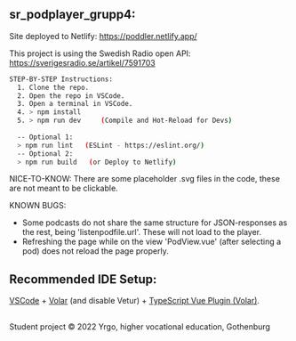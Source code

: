 ## sr_podplayer_grupp4:

Site deployed to Netlify: https://poddler.netlify.app/

This project is using the Swedish Radio open API:
https://sverigesradio.se/artikel/7591703

```sh
STEP-BY-STEP Instructions:
  1. Clone the repo.
  2. Open the repo in VSCode.
  3. Open a terminal in VSCode.
  4. > npm install
  5. > npm run dev     (Compile and Hot-Reload for Devs) 
  
  -- Optional 1: 
  > npm run lint   (ESLint - https://eslint.org/)
  -- Optional 2: 
  > npm run build   (or Deploy to Netlify)
```

NICE-TO-KNOW:
There are some placeholder .svg files in the code, these are not meant to be clickable.

KNOWN BUGS:
- Some podcasts do not share the same structure for JSON-responses as the rest, being 'listenpodfile.url'. These will not load to the player.
- Refreshing the page while on the view 'PodView.vue' (after selecting a pod) does not reload the page properly.

## Recommended IDE Setup:
[VSCode](https://code.visualstudio.com/) + [Volar](https://marketplace.visualstudio.com/items?itemName=johnsoncodehk.volar) (and disable Vetur) + [TypeScript Vue Plugin (Volar)](https://marketplace.visualstudio.com/items?itemName=johnsoncodehk.vscode-typescript-vue-plugin).

## 
Student project © 2022 Yrgo, higher vocational education, Gothenburg
